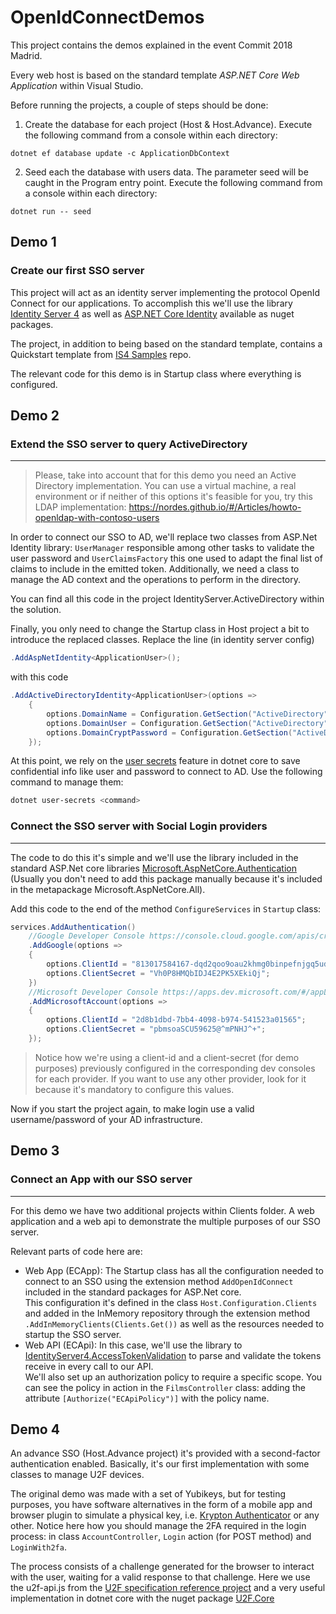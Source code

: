 # OpenIdConnectDemos

This project contains the demos explained in the event Commit 2018 Madrid.

Every web host is based on the standard template _ASP.NET Core Web Application_ within Visual Studio.

Before running the projects, a couple of steps should be done:

1. Create the database for each project (Host & Host.Advance). Execute the following command from a console within each directory:
```
dotnet ef database update -c ApplicationDbContext
```
2. Seed each the database with users data. The parameter seed will be caught in the Program entry point. Execute the following command from a console within each directory:
```
dotnet run -- seed
```

## Demo 1
### Create our first SSO server

This project will act as an identity server implementing the protocol OpenId Connect for our applications. To accomplish this we'll use the library [Identity Server 4](https://github.com/IdentityServer/IdentityServer4) as well as [ASP.NET Core Identity](https://github.com/aspnet/identity) available as nuget packages.

The project, in addition to being based on the standard template, contains a Quickstart template from [IS4 Samples](https://github.com/IdentityServer/IdentityServer4.Samples) repo.

The relevant code for this demo is in Startup class where everything is configured.

## Demo 2
### Extend the SSO server to query ActiveDirectory
______________________________________________________
> Please, take into account that for this demo you need an Active Directory implementation. You can use a virtual machine, a real environment or if neither of this options it's feasible for you, try this LDAP implementation: https://nordes.github.io/#/Articles/howto-openldap-with-contoso-users

In order to connect our SSO to AD, we'll replace two classes from ASP.Net Identity library: `UserManager` responsible among other tasks to validate the user password and `UserClaimsFactory` this one used to adapt the final list of claims to include in the emitted token. Additionally, we need a class to manage the AD context and the operations to perform in the directory. 

You can find all this code in the project IdentityServer.ActiveDirectory within the solution.

Finally, you only need to change the Startup class in Host project a bit to introduce the replaced classes. Replace the line (in identity server config)
```csharp
.AddAspNetIdentity<ApplicationUser>();
```
with this code
```csharp
.AddActiveDirectoryIdentity<ApplicationUser>(options =>
    {
        options.DomainName = Configuration.GetSection("ActiveDirectory")?["DomainName"];
        options.DomainUser = Configuration.GetSection("ActiveDirectory")?["DomainUser"];
        options.DomainCryptPassword = Configuration.GetSection("ActiveDirectory")?["DomainPassword"];
    });
```

At this point, we rely on the [user secrets](https://docs.microsoft.com/en-us/aspnet/core/security/app-secrets) feature in dotnet core to save confidential info like user and password to connect to AD. Use the following command to manage them:
```bash
dotnet user-secrets <command>
```

### Connect the SSO server with Social Login providers
______________________________________________________

The code to do this it's simple and we'll use the library included in the standard ASP.Net core libraries [Microsoft.AspNetCore.Authentication](https://www.nuget.org/packages/Microsoft.AspNetCore.Authentication) (Usually you don't need to add this package manually because it's included in the metapackage Microsoft.AspNetCore.All).

Add this code to the end of the method `ConfigureServices` in `Startup` class:
```csharp
services.AddAuthentication()
    //Google Developer Console https://console.cloud.google.com/apis/credentials
    .AddGoogle(options =>
    {
        options.ClientId = "813017584167-dqd2qoo9oau2khmg0binpefnjgq5udar.apps.googleusercontent.com";
        options.ClientSecret = "Vh0P8HMQbIDJ4E2PK5XEkiQj";
    })
    //Microsoft Developer Console https://apps.dev.microsoft.com/#/appList
    .AddMicrosoftAccount(options =>
    {
        options.ClientId = "2d8b1dbd-7bb4-4098-b974-541523a01565";
        options.ClientSecret = "pbmsoaSCU59625@^mPNHJ^+";
    });
```

> Notice how we're using a client-id and a client-secret (for demo purposes) previously configured in the corresponding dev consoles for each provider. If you want to use any other provider, look for it because it's mandatory to configure this values.

Now if you start the project again, to make login use a valid username/password of your AD infrastructure.

## Demo 3
### Connect an App with our SSO server
______________________________________________________
For this demo we have two additional projects within Clients folder. A web application and a web api to demonstrate the multiple purposes of our SSO server.

Relevant parts of code here are:
* Web App (ECApp): The Startup class has all the configuration needed to connect to an SSO using the extension method `AddOpenIdConnect` included in the standard packages for ASP.Net core.<br/>This configuration it's defined in the class `Host.Configuration.Clients` and added in the InMemory repository through the extension method `.AddInMemoryClients(Clients.Get())` as well as the resources needed to startup the SSO server.
* Web API (ECApi): In this case, we'll use the library to [IdentityServer4.AccessTokenValidation](https://github.com/IdentityServer/IdentityServer4.AccessTokenValidation) to parse and validate the tokens receive in every call to our API.<br/>We'll also set up an authorization policy to require a specific scope. You can see the policy in action in the `FilmsController` class: adding the attribute `[Authorize("ECApiPolicy")]` with the policy name.

## Demo 4
An advance SSO (Host.Advance project) it's provided with a second-factor authentication enabled. Basically, it's our first implementation with some classes to manage U2F devices.

The original demo was made with a set of Yubikeys, but for testing purposes, you have software alternatives in the form of a mobile app and browser plugin to simulate a physical key, i.e. [Krypton Authenticator](https://krypt.co/) or any other.
Notice here how you should manage the 2FA required in the login process: in class `AccountController`, `Login` action (for POST method) and `LoginWith2fa`.

The process consists of a challenge generated for the browser to interact with the user, waiting for a valid response to that challenge. Here we use the u2f-api.js from the [U2F specification reference project](https://github.com/google/u2f-ref-code) and a very useful implementation in dotnet core with the nuget package [U2F.Core](https://github.com/brucedog/U2F_Core)